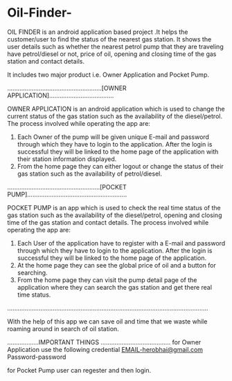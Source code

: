 # Oil-Finder-

OIL FINDER is an android application based project .It helps the customer/user to find the status of the nearest gas station.
It shows the user details such as whether the nearest petrol pump that they are traveling have petrol/diesel or not,
price of oil, opening and closing time of the gas station and contact details.

 It includes two major product i.e. Owner Application and Pocket Pump. 
 
 ......................................................[OWNER APPLICATION].....................................

OWNER APPLICATION is an android application which is used to change the current status of the gas station such as the availability of the diesel/petrol.
The process involved while operating the app are:
1.	Each Owner of the pump will be given unique E-mail and password through which they have to login to the application.
After the login is successful they will be linked to the home page of the application with their station information displayed.
2.	From the home page they can either logout or change the status of their gas station such as the availability of petrol/diesel.


.....................................................[POCKET PUMP].........................................................

POCKET PUMP is an app which is used to check the real time status of the gas station such as the availability of the diesel/petrol, opening and closing time of the gas station and contact details. The process involved while operating the app are:
1.	Each User of the application have to register with a E-mail and password through which they have to login to the application. After the login is successful they will be linked to the home page of the application.
2.	At the home page they can see the global price of oil and a button for searching.
3.	From the home page they can visit the pump detail page of the application where they can search the gas station and get there real time status. 

...................................................................................................................

With the help of this app we can save oil and time that we waste while roaming around in search of oil station.

..................IMPORTANT THINGS ........................................
for Owner Application use the following credential
EMAIL-herobhai@gmail.com
Password-password

for Pocket Pump user can regester and then login.
